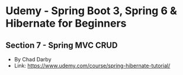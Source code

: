 # Udemy - Spring Boot 3, Spring 6 & Hibernate for Beginners
## Section 7 - Spring MVC CRUD
- By Chad Darby
- Link: https://www.udemy.com/course/spring-hibernate-tutorial/
